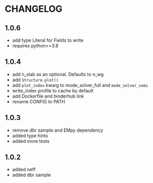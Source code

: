 # CHANGELOG

## 1.0.6

- add type Literal for Fields to write
- requires python>=3.8

## 1.0.4

- add n_slab as an optional. Defaults to n_wg
- add `Structure.plot()`
- add `plot_index` kwarg to mode_solver_full and `mode_solver_semi`
- write_index profile to cache by default
- add Dockerfile and binderhub link
- rename CONFIG to PATH


## 1.0.3

- remove dbr sample and EMpy dependency
- added type hints
- added more tests


## 1.0.2

- added neff
- added dbr sample
